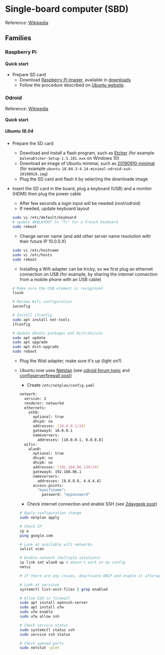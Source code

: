 # Single-board computer (SBD)

Reference: [Wikipedia](https://en.wikipedia.org/wiki/Single-board_computer)

## Families

### Raspberry Pi

#### Quick start

- Prepare SD card
  - Download [Raspberry Pi Imager](https://www.raspberrypi.org/blog/raspberry-pi-imager-imaging-utility/), available in [downloads](https://www.raspberrypi.org/downloads/)
  - Follow the procedure described on [Ubuntu website](https://ubuntu.com/tutorials/how-to-install-ubuntu-core-on-raspberry-pi#1-overview).

### Odroid

Reference: [Wikipedia](https://en.wikipedia.org/wiki/ODROID)

#### Quick start

##### Ubuntu 18.04

- Prepare the SD card
  - Download and install a flash program, such as [Etcher](https://www.balena.io/etcher/) (for example `balenaEtcher-Setup-1.5.101.exe` on Windows 10)
  - Download an image of Ubuntu minimal, such as [20190910-minimal](https://wiki.odroid.com/odroid-xu4/os_images/linux/ubuntu_4.14/20190910-minimal) (for example `ubuntu-18.04.3-4.14-minimal-odroid-xu4-20190910.img`)
  - Plug the SD card and flash it by selecting the downloade image
- Insert the SD card in the board, plug a keyboard (USB) and a monitor (HDMI) then plug the power cable
  - After few seconds a login input will be needed (root/odroid)
  - If needed, update keyboard layout
  
  ```bash
  sudo vi /etc/default/keyboard
  # update XKBLAYOUT to "fr" for a French keyboard
  sudo reboot
  ```
  
  - Change server name (and add other server name resolution with their future IP 10.0.0.X)
  
  ```bash
  sudo vi /etc/hostname
  sudo vi /etc/hosts
  sudo reboot
  ```

  - Installing a Wifi adapter can be tricky, so we first plug an ethernet connection on USB (for example, by sharing the internet connection from a mobile phone with an USB cable)
  
  ```bash
  # Make sure the USB element is recoginzed
  lsusb
  
  # Review Wifi configuration
  iwconfig
  
  # Install ifconfig
  sudo apt install net-tools
  ifconfig
  
  # Update Ubuntu packages and distribution
  sudo apt update
  sudo apt upgrade
  sudo apt dist-upgrade
  sudo reboot
  ```
  
  - Plug the Widi adapter, make sure it's up (light on?)
  
  - Ubuntu now uses [Netplan](https://netplan.io/) (see [odroid forum topic](https://forum.odroid.com/viewtopic.php?t=30766) and [configserverfirewall post](https://www.configserverfirewall.com/ubuntu-linux/configure-ubuntu-server-static-ip-address/))
  
    - Create `/etc/netplan/config.yaml`
  
    ```bash
    network:
      version: 2
      renderer: networkd
      ethernets:
        eth0:
          optional: true
          dhcp4: no
          addresses: [10.0.0.1/24]
          gateway4: 10.0.0.1
          nameservers:
            addresses: [10.0.0.1, 8.8.8.8]
      wifis:
        wlan0:
          optional: true
          dhcp4: no
          dhcp6: no
          addresses: [192.168.86.139/24]
          gateway4: 192.168.86.1
          nameservers:
            addresses: [8.8.8.8, 4.4.4.4]
          access-points:
            "mywifiname":
              password: "mypassword"
    ```
  
    - Check internet connection and enable SSH (see [2daygeek post](https://www.2daygeek.com/enable-disable-up-down-nic-network-interface-port-linux-using-ifconfig-ifdown-ifup-ip-nmcli-nmtui/))
    
    ```bash
    # Apply configuration change
    sudo netplan apply
    
    # Check IP
    ip a
    ping google.com
    
    # Look at available wifi networks
    iwlist scan
    
    # Enable network (multiple solutions)
    ip link set wlan0 up # doesn't work on my config
    nmtui
    
    # If there are any issues, deactivate DHCP and enable it afterwards
    
    # Look at services
    systemctl list-unit-files | grep enabled
    
    # Allow SSH in firewall
    sudo apt install openssh-server
    sudo apt install ufw
    sudo ufw enable
    sudo ufw allow ssh
    
    # Check service status
    sudo systemctl status ssh
    sudo service ssh status
    
    # Check opened ports
    sudo netstat -plnt
    ````
